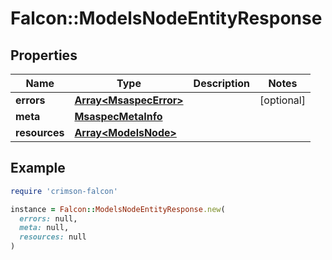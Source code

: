 # Falcon::ModelsNodeEntityResponse

## Properties

| Name | Type | Description | Notes |
| ---- | ---- | ----------- | ----- |
| **errors** | [**Array&lt;MsaspecError&gt;**](MsaspecError.md) |  | [optional] |
| **meta** | [**MsaspecMetaInfo**](MsaspecMetaInfo.md) |  |  |
| **resources** | [**Array&lt;ModelsNode&gt;**](ModelsNode.md) |  |  |

## Example

```ruby
require 'crimson-falcon'

instance = Falcon::ModelsNodeEntityResponse.new(
  errors: null,
  meta: null,
  resources: null
)
```

